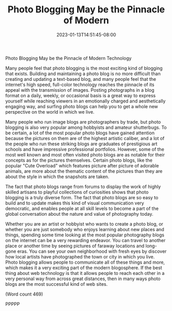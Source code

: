 ﻿---
title: "Photo Blogging May be the Pinnacle of Modern"
date: 2023-01-13T14:51:45-08:00
description: "Blogging Tips for Web Success"
featured_image: "/images/Blogging.jpg"
tags: ["Blogging"]
---

Photo Blogging May be the Pinnacle of Modern
Technology

Many people feel that photo blogging is the most
exciting kind of blogging that exists. Building and
maintaining a photo blog is no more difficult than
creating and updating a text-based blog, and many
people feel that the internet's high speed, full-color
technology reaches the pinnacle of its appeal with the
transmission of images. Posting photographs in a blog
format on a daily, weekly, or occasional basis is a great
way to express yourself while reaching viewers in an
emotionally charged and aesthetically engaging way,
and surfing photo blogs can help you to get a whole
new perspective on the world in which we live. 

Many people who run image blogs are photographers by
trade, but photo blogging is also very popular among
hobbyists and amateur shutterbugs. To be certain, a lot
of the most popular photo blogs have gained attention
because the pictures on them are of the highest artistic
caliber, and a lot of the people who run these striking
blogs are graduates of prestigious art schools and have
impressive professional portfolios. However, some of
the most well known and most often visited photo blogs
are as notable for their concepts as for the pictures
themselves. Certain photo blogs, like the popular "Cute
Overload" which features picture after picture of
adorable animals, are more about the thematic content
of the pictures than they are about the style in which the
snapshots are taken. 

The fact that photo blogs range from forums to display
the work of highly skilled artisans to playful collections
of curiosities shows that photo blogging is a truly
diverse form. The fact that photo blogs are so easy to
build and to update makes this kind of visual
communication very democratic, and enables people at
all skill levels to become a part of the global
conversation about the nature and value of photography
today. 

Whether you are an artist or hobbyist who wants to
create a photo blog, or whether you are just somebody
who enjoys learning about new places and things,
spending some time looking at the most popular
photography blogs on the internet can be a very
rewarding endeavor. You can travel to another place or
another time by seeing pictures of faraway locations and
long-gone eras. You can see your own neighborhood
with fresh eyes by discover how local artists have
photographed the town or city in which you live. Photo
blogging allows people to communicate all of these
things and more, which makes it a very exciting part of
the modern blogosphere. If the best thing about web
technology is that it allows people to reach each other in
a very personal way from across great distances, then in
many ways photo blogs are the most successful kind of
web sites. 

(Word count 469)

PPPPP
